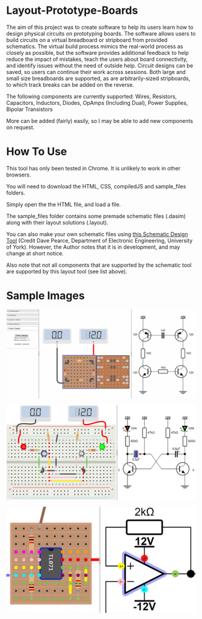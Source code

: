 # Layout-Prototype-Boards

The aim of this project was to create software to help its users learn how to design physical circuits on prototyping boards. The software allows users to build circuits on a virtual breadboard or stripboard from provided schematics. The virtual build process mimics the real-world process as closely as possible, but the software provides additional feedback to help reduce the impact of mistakes, teach the users about board connectivity, and identify issues without the need of outside help. Circuit designs can be saved, so users can continue their work across sessions. Both large and small size breadboards are supported, as are arbitrarily-sized stripboards, to which track breaks can be added on the reverse. 

The following components are currently supported:
  Wires,
  Resistors,
  Capacitors,
  Inductors,
  Diodes,
  OpAmps (Including Dual),
  Power Supplies, 
  Bipolar Transistors

More can be added (fairly) easily, so I may be able to add new components on request.

# How To Use

This tool has only been tested in Chrome. It is unlikely to work in other browsers.

You will need to download the HTML, CSS, compiledJS and sample_files folders.

Simply open the the HTML file, and load a file.

The sample_files folder contains some premade schematic files (.dasim) along with their layout solutions (.layout).

You can also make your own schematic files using [this Schematic Design Tool](http://www-users.york.ac.uk/~dajp1/Temp/dasim.html) (Credit Dave Pearce, Department of Electronic Engineering, University of York). However, the Author notes that it is in development, and may change at short notice. 

Also note that not all components that are supported by the schematic tool are supported by this layout tool (see list above).

# Sample Images

![Checking a Circuit Gif](/sample_images/CheckingACircuit.gif)

![Flasher Breadboard Circuit](/sample_images/Flasher.png)

![Pin Name Hints](/sample_images/PinGuides.png)

